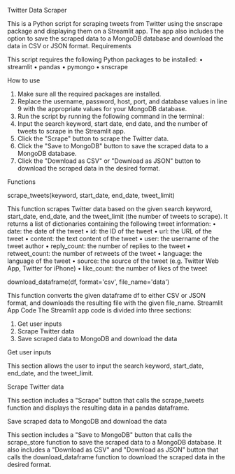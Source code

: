 Twitter Data Scraper

This is a Python script for scraping tweets from Twitter using the snscrape package and displaying them on a Streamlit app. The app also includes the option to save the scraped data to a MongoDB database and download the data in CSV or JSON format.
Requirements

This script requires the following Python packages to be installed:
•	streamlit
•	pandas
•	pymongo
•	snscrape


How to use

1.	Make sure all the required packages are installed.
2.	Replace the username, password, host, port, and database values in line 9 with the appropriate values for your MongoDB database.
3.	Run the script by running the following command in the terminal:
4.	Input the search keyword, start date, end date, and the number of tweets to scrape in the Streamlit app.
5.	Click the "Scrape" button to scrape the Twitter data.
6.	Click the "Save to MongoDB" button to save the scraped data to a MongoDB database.
7.	Click the "Download as CSV" or "Download as JSON" button to download the scraped data in the desired format.


Functions


scrape_tweets(keyword, start_date, end_date, tweet_limit)

  This function scrapes Twitter data based on the given search keyword, start_date, end_date, and the tweet_limit (the number of tweets to scrape). 
It returns a list of dictionaries containing the following tweet information:
•	date: the date of the tweet
•	id: the ID of the tweet
•	url: the URL of the tweet
•	content: the text content of the tweet
•	user: the username of the tweet author
•	reply_count: the number of replies to the tweet
•	retweet_count: the number of retweets of the tweet
•	language: the language of the tweet
•	source: the source of the tweet (e.g. Twitter Web App, Twitter for iPhone)
•	like_count: the number of likes of the tweet

download_dataframe(df, format='csv', file_name='data')

  This function converts the given dataframe df to either CSV or JSON format, and downloads the resulting file with the given file_name.
Streamlit App Code
The Streamlit app code is divided into three sections:
1.	Get user inputs
2.	Scrape Twitter data
3.	Save scraped data to MongoDB and download the data

Get user inputs

  This section allows the user to input the search keyword, start_date, end_date, and the tweet_limit.
  
Scrape Twitter data

  This section includes a "Scrape" button that calls the scrape_tweets function and displays the resulting data in a pandas dataframe.
  
Save scraped data to MongoDB and download the data

  This section includes a "Save to MongoDB" button that calls the scrape_store function to save the scraped data to a MongoDB database. 
It also includes a "Download as CSV" and "Download as JSON" button that calls the download_dataframe function to download the scraped data in the desired format.

